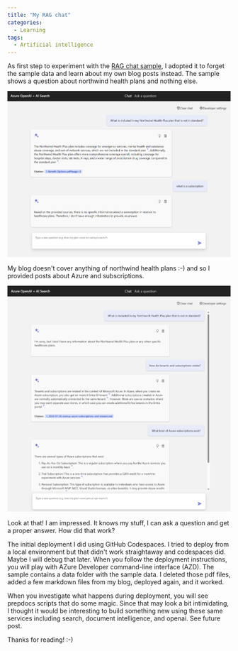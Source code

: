 ```yaml
---
title: "My RAG chat"
categories:
  - Learning
tags:
  - Artificial intelligence
---
```


As first step to experiment with the [RAG chat sample](https://github.com/Azure-Samples/azure-search-openai-demo), I adopted it to forget the sample data and learn about my own blog posts instead. The sample shows a question about northwind health plans and nothing else. 

![img](../assets/images/2024-10-18-my-rag-chat1.png)

My blog doesn't cover anything of northwind health plans :-) and so I provided posts about Azure and subscriptions. 

![img](../assets/images/2024-10-18-my-rag-chat2.png)

Look at that! I am impressed. It knows my stuff, I can ask a question and get a proper answer. How did that work?

The initial deployment I did using GitHub Codespaces. I tried to deploy from a local environment but that didn't work straightaway and codespaces did. Maybe I will debug that later. When you follow the deployment instructions, you will play with AZure Developer command-line interface (AZD). The sample contains a data folder with the sample data. I deleted those pdf files, added a few markdown files from my blog, deployed again, and it worked. 

When you investigate what happens during deployment, you will see prepdocs scripts that do some magic. Since that may look a bit intimidating, I thought it would be interesting to build something new using these same services including search, document intelligence, and openai. See future post. 

Thanks for reading! :-)
